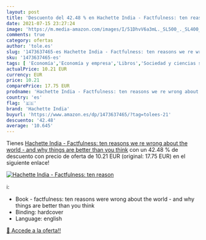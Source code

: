 ```yaml
---
layout: post
title: 'Descuento del 42.48 % en Hachette India - Factfulness: ten reason'
date: 2021-07-15 23:27:24
image: 'https://m.media-amazon.com/images/I/51DhvV6a3mL._SL500_._SL400_.jpg'
comments: true
category: ofertas
author: 'tole.es'
slug: '1473637465-es Hachette India - Factfulness: ten reasons we re wrong...'
sku: '1473637465-es'
tags: [ 'Economía','Economía y empresa','Libros','Sociedad y ciencias sociales','Sociedad y cultura','hachette india', ]
actualPrice: 10.21 EUR
currency: EUR
price: 10.21
comparePrice: 17.75 EUR
prodname: 'Hachette India - Factfulness: ten reasons we re wrong about the world - and why things are better than you think'
country: 'es'
flag: '🇪🇸'
brand: 'Hachette India'
buyurl: 'https://www.amazon.es/dp/1473637465/?tag=tolees-21'
descuento: '42.48'
average: '10.645'
---
```


Tienes [Hachette India - Factfulness: ten reasons we re wrong about the world - and why things are better than you think](https://www.amazon.es/dp/1473637465/?tag=tolees-21) con un 42.48 % de descuento con precio de oferta de 10.21 EUR (original: 17.75 EUR) en el siguiente enlace!

[![Hachette India - Factfulness: ten reason](https://m.media-amazon.com/images/I/51DhvV6a3mL._SL500_._SL400_.jpg)](https://www.amazon.es/dp/1473637465/?tag=tolees-21)

ℹ️:

- Book - factfulness: ten reasons were wrong about the world - and why things are better than you think
- Binding: hardcover
- Language: english

[🛒 Accede a la oferta!!](https://www.amazon.es/dp/1473637465/?tag=tolees-21)
